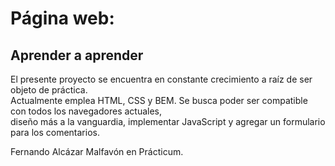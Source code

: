 # Página web:
## Aprender a aprender

El presente proyecto se encuentra en constante crecimiento a raíz de ser objeto de práctica.  
Actualmente emplea HTML, CSS y BEM. Se busca poder ser compatible con todos los navegadores actuales,  
diseño más a la vanguardia, implementar JavaScript y agregar un formulario para los comentarios.  

Fernando Alcázar Malfavón en Prácticum.
